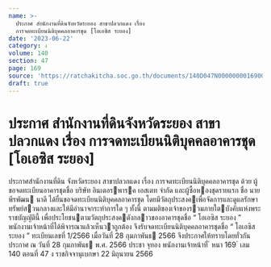 ```yaml
---
name: >-
  ประกาศ สำนักงานที่ดินจังหวัดระยอง สาขาปลวกแดง เรื่อง
  การจดทะเบียนนิติบุคคลอาคารชุด [โอเอซิส ระยอง]
date: '2023-06-22'
category: ง
volume: 140
section: 47
page: 169
source: 'https://ratchakitcha.soc.go.th/documents/140D047N0000000016900.pdf'
draft: true
---
```


# ประกาศ สำนักงานที่ดินจังหวัดระยอง สาขาปลวกแดง เรื่อง การจดทะเบียนนิติบุคคลอาคารชุด [โอเอซิส ระยอง]

ประกาศสํานักงานที่ดิน จังหวัดระยอง สาขาปลวกแดง เรื่อง การจดทะเบียนนิติบุคคลอาคารชุด ด้วย ผู้ขอจดทะเบียนอาคารชุดชื่อ บริษัท อินเตอรพารค เอสเตท จํากัด และผู้ซื้อหองชุดรายแรก ชื่อ นายพีรพัฒน นาดี ได้ยื่นขอจดทะเบียนนิติบุคคลอาคารชุด โดยมีวัตถุประสงคเพื่อจัดการและดูแลรักษา ทรัพย์สวนกลางและให้มีอํานาจกระทําการใด ๆ ทั้งนี้ ตามมติของเจ้าของรวมภายใตบังคับแห่งพระราชบัญญัตินี้ เพื่อประโยชนตามวัตถุประสงคดังกลาวของอาคารชุดชื่อ “ โอเอซิส ระยอง ” พนักงานเจ้าหน้าที่ได้พิจารณาแล้วเห็นวาถูกต้อง จึงรับจดทะเบียนนิติบุคคลอาคารชุดชื่อ “ โอเอซิส ระยอง ” ทะเบียนเลขที่ 1/2566 เมื่อวันที่ 28 กุมภาพันธ 2566 จึงประกาศให้ทราบโดยทั่วกัน ประกาศ ณ วันที่ 28 กุมภาพันธ พ.ศ. 2566 ประชา จุทอง พนักงานเจ้าหน้าที่ ้ หนา 169 ่ เลม 140 ตอนที่ 47 ง ราชกิจจานุเบกษา 22 มิถุนายน 2566
